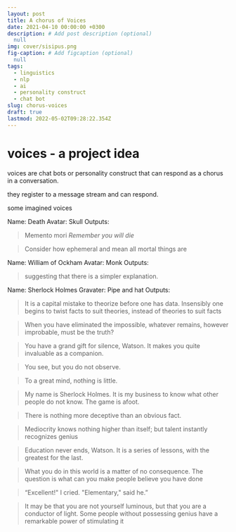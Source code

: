 ```yaml
---
layout: post
title: A chorus of Voices
date: 2021-04-10 00:00:00 +0300
description: # Add post description (optional)
  null
img: cover/sisipus.png
fig-caption: # Add figcaption (optional)
  null
tags:
  - linguistics
  - nlp
  - ai
  - personality construct
  - chat bot
slug: chorus-voices
draft: true
lastmod: 2022-05-02T09:28:22.354Z
---
```


# voices - a project idea

voices are chat bots or personality construct that can respond as a chorus in a conversation.

they register to a message stream and can respond.

some imagined voices


Name: Death
Avatar: Skull
Outputs:
> Memento mori *Remember you will die*

> Consider how ephemeral and mean all mortal things are

Name: William of Ockham 
Avatar: Monk 
Outputs:
> suggesting that there is a simpler explanation.


Name: Sherlock Holmes
Gravater: Pipe and hat
Outputs:

> It is a capital mistake to theorize before one has data. Insensibly one begins to twist facts to suit theories, instead of theories to suit facts

> When you have eliminated the impossible, whatever remains, however improbable, must be the truth?

> You have a grand gift for silence, Watson. It makes you quite invaluable as a companion.

> You see, but you do not observe.

> To a great mind, nothing is little.

> My name is Sherlock Holmes. It is my business to know what other people do not know.
> The game is afoot.

> There is nothing more deceptive than an obvious fact.

> Mediocrity knows nothing higher than itself; but talent instantly recognizes genius

> Education never ends, Watson. It is a series of lessons, with the greatest for the last.

> What you do in this world is a matter of no consequence. The question is what can you make people believe you have done

> “Excellent!" I cried. "Elementary," said he.”

> It may be that you are not yourself luminous, but that you are a conductor of light. Some people without possessing genius have a remarkable power of stimulating it
